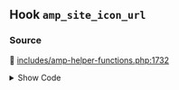 ## Hook `amp_site_icon_url`

### Source

:link: [includes/amp-helper-functions.php:1732](../../includes/amp-helper-functions.php#L1732)

<details>
<summary>Show Code</summary>

```php
$logo_image_url = apply_filters( 'amp_site_icon_url', $logo_image_url );
```

</details>
